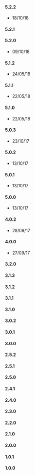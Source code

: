 #### 5.2.2

* 18/10/18

#### 5.2.1


#### 5.2.0

* 09/10/18

#### 5.1.2

* 24/05/18

#### 5.1.1

* 22/05/18

#### 5.1.0

* 22/05/18

#### 5.0.3

* 23/10/17

#### 5.0.2

* 13/10/17

#### 5.0.1

* 13/10/17

#### 5.0.0

* 13/10/17

#### 4.0.2

* 28/09/17

#### 4.0.0

* 27/09/17

#### 3.2.0


#### 3.1.3


#### 3.1.2


#### 3.1.1


#### 3.1.0


#### 3.0.2


#### 3.0.1


#### 3.0.0


#### 2.5.2


#### 2.5.1


#### 2.5.0


#### 2.4.1


#### 2.4.0


#### 2.3.0


#### 2.2.0


#### 2.1.0


#### 2.0.0


#### 1.0.1


#### 1.0.0

